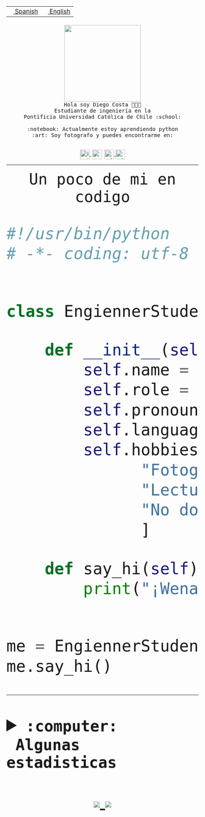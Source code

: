 <table border="0"  align="right">
 <tr><td><a href="README.md"><img src="https://upload.wikimedia.org/wikipedia/commons/thumb/8/89/Bandera_de_Espa%C3%B1a.svg/1200px-Bandera_de_Espa%C3%B1a.svg.png" height="10"> Spanish</a></td>
 <td><a href="README.en.md"><img src="https://upload.wikimedia.org/wikipedia/commons/a/a4/Flag_of_the_United_States.svg" height="10"> English</a></td></tr>
</table><br><br><br>


<p align="center">
  <img src="https://github.com/diegocostares/diegocostares/blob/main/Images/aaa2.gif?raw=true" width="200px">
  <br><samp>
    Hola soy Diego Costa 👨🏻‍💻<br>
    Estudiante de ingeniería en la <br>
    Pontificia Universidad Católica de Chile :school:<br>
  <br>
    :notebook: Actualmente estoy aprendiendo python <br>
    :art: Soy fotografo y puedes encontrarme en: <br>
  <br></samp>
  
</p>

<p align="center">
   <a href="https://instagram.com/diegocosta_no" target="blank">
    <img 
    align="center" src="https://cdn.jsdelivr.net/npm/simple-icons@3.0.1/icons/instagram.svg" alt="instagram" height="25px" width="25px" />
  </a>
  <a style="border: 3px solid; color: white;"href="https://t.me/diegocosta_no" target="blank">
  <img
  align="center" alt="Telegram" width="25px" src="https://icons-for-free.com/iconfiles/png/512/Telegram-1324888767380505522.png" />
</a>
<a href="https://api.whatsapp.com/send?phone=56971897835&text=Hola!" target="blank">
  <img
  align="center" alt="wtsp" width="25px" src="https://img.icons8.com/pastel-glyph/2x/whatsapp--v2.png" />
</a>
<a href="https://www.linkedin.com/in/diego-costa-786249213/" target="blank">
  <img
  align="center" alt="wtsp" width="25px" src="https://img.icons8.com/metro/452/linkedin.png" />
</a>

  </a>
</p>

---


<p align="center"><font size="25"><samp>Un poco de mi en codigo</samp></front></p>


```python
#!/usr/bin/python
# -*- coding: utf-8 -*-


class EngiennerStudent:

    def __init__(self):
        self.name = "Diego Costa"
        self.role = "Estudiante"
        self.pronouns = "he/him"
        self.language_spoken = ["es_CL", "en_US"]
        self.hobbies = [
              "Fotografia",
              "Lectura",
              "No dormir",
              ]

    def say_hi(self):
        print("¡Wena mundo!")


me = EngiennerStudent()
me.say_hi()
```
---
<details>
  <summary><b><samp>:computer: &nbsp;Algunas estadisticas</samp></b></summary>
  <br/></p>

<!--START_SECTION:waka-->
![Code Time](http://img.shields.io/badge/Code%20Time-592%20hrs%2045%20mins-blue)

**Soy nocturno 🦉** 

```text
🌞 Mañana     7 commits      ░░░░░░░░░░░░░░░░░░░░░░░░░   1.63% 
🌆 Día        130 commits    ███████░░░░░░░░░░░░░░░░░░   30.23% 
🌃 Tarde      154 commits    █████████░░░░░░░░░░░░░░░░   35.81% 
🌙 Noche      139 commits    ████████░░░░░░░░░░░░░░░░░   32.33%

```
📅 **Soy más productivo los Miércoles** 

```text
Lunes        36 commits     ██░░░░░░░░░░░░░░░░░░░░░░░   8.37% 
Martes       43 commits     ██░░░░░░░░░░░░░░░░░░░░░░░   10.0% 
Miércoles    141 commits    ████████░░░░░░░░░░░░░░░░░   32.79% 
Jueves       60 commits     ███░░░░░░░░░░░░░░░░░░░░░░   13.95% 
Viernes      19 commits     █░░░░░░░░░░░░░░░░░░░░░░░░   4.42% 
Sábado       55 commits     ███░░░░░░░░░░░░░░░░░░░░░░   12.79% 
Domingo      76 commits     ████░░░░░░░░░░░░░░░░░░░░░   17.67%

```


📊 **Esta semana me dediqué a** 

```text
🐱‍💻 Proyectos: 
T3                       9 hrs 30 mins       ██████████░░░░░░░░░░░░░░░   42.97% 
BDD47y74                 4 hrs 38 mins       █████░░░░░░░░░░░░░░░░░░░░   20.96% 
SHAREGO-G54              2 hrs 34 mins       ███░░░░░░░░░░░░░░░░░░░░░░   11.65% 
G74_BDD                  1 hr 5 mins         █░░░░░░░░░░░░░░░░░░░░░░░░   4.92% 
AmbarAraus               39 mins             ░░░░░░░░░░░░░░░░░░░░░░░░░   2.99%

```


 Last Updated on 23/06/2022 10:27:18 UTC
<!--END_SECTION:waka-->
  
  

 <p align="center"> <img src="https://github-readme-stats.vercel.app/api?username=diegocostares&show_icons=true&theme=ayu-mirage" alt="abhisheknaiidu" /></p>
 
</details>

<p align=center>
  <a href="https://github.com/diegocostares">
    <img src="https://badges.pufler.dev/visits/diegocostares/diegocostares?style=flat-square&color=black&logo=github">
  </a>
  <a href="https://github.com/diegocostares?tab=repositories">
    <img src="https://badges.pufler.dev/repos/diegocostares?style=flat-square&color=black&logo=github">
  </a>
</p>
